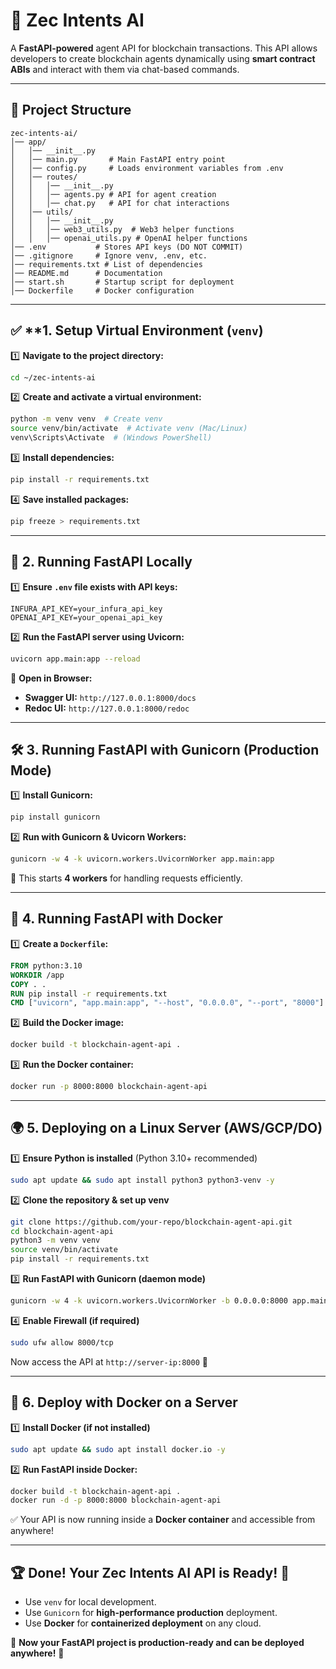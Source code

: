 # 🚀 Zec Intents AI

A **FastAPI-powered** agent API for blockchain transactions. This API allows developers to create blockchain agents dynamically using **smart contract ABIs** and interact with them via chat-based commands.

---

## 📂 Project Structure

```
zec-intents-ai/
│── app/
│   │── __init__.py
│   │── main.py       # Main FastAPI entry point
│   │── config.py     # Loads environment variables from .env
│   │── routes/
│   │   │── __init__.py
│   │   │── agents.py # API for agent creation
│   │   │── chat.py   # API for chat interactions
│   │── utils/
│   │   │── __init__.py
│   │   │── web3_utils.py  # Web3 helper functions
│   │   │── openai_utils.py # OpenAI helper functions
│── .env           # Stores API keys (DO NOT COMMIT)
│── .gitignore     # Ignore venv, .env, etc.
│── requirements.txt # List of dependencies
│── README.md      # Documentation
│── start.sh       # Startup script for deployment
│── Dockerfile     # Docker configuration
```

---

## ✅ **1. Setup Virtual Environment (`venv`)

1️⃣ **Navigate to the project directory:**
```bash
cd ~/zec-intents-ai
```

2️⃣ **Create and activate a virtual environment:**
```bash
python -m venv venv  # Create venv
source venv/bin/activate  # Activate venv (Mac/Linux)
venv\Scripts\Activate  # (Windows PowerShell)
```

3️⃣ **Install dependencies:**
```bash
pip install -r requirements.txt
```

4️⃣ **Save installed packages:**
```bash
pip freeze > requirements.txt
```

---

## 🚀 **2. Running FastAPI Locally**

1️⃣ **Ensure `.env` file exists with API keys:**
```
INFURA_API_KEY=your_infura_api_key
OPENAI_API_KEY=your_openai_api_key
```

2️⃣ **Run the FastAPI server using Uvicorn:**
```bash
uvicorn app.main:app --reload
```

📌 **Open in Browser:**
- **Swagger UI:** `http://127.0.0.1:8000/docs`
- **Redoc UI:** `http://127.0.0.1:8000/redoc`

---

## 🛠 **3. Running FastAPI with Gunicorn (Production Mode)**

1️⃣ **Install Gunicorn:**
```bash
pip install gunicorn
```

2️⃣ **Run with Gunicorn & Uvicorn Workers:**
```bash
gunicorn -w 4 -k uvicorn.workers.UvicornWorker app.main:app
```

📌 This starts **4 workers** for handling requests efficiently.

---

## 🐳 **4. Running FastAPI with Docker**

1️⃣ **Create a `Dockerfile`:**
```dockerfile
FROM python:3.10
WORKDIR /app
COPY . .
RUN pip install -r requirements.txt
CMD ["uvicorn", "app.main:app", "--host", "0.0.0.0", "--port", "8000"]
```

2️⃣ **Build the Docker image:**
```bash
docker build -t blockchain-agent-api .
```

3️⃣ **Run the Docker container:**
```bash
docker run -p 8000:8000 blockchain-agent-api
```

---

## 🌍 **5. Deploying on a Linux Server (AWS/GCP/DO)**

1️⃣ **Ensure Python is installed** (Python 3.10+ recommended)
```bash
sudo apt update && sudo apt install python3 python3-venv -y
```

2️⃣ **Clone the repository & set up venv**
```bash
git clone https://github.com/your-repo/blockchain-agent-api.git
cd blockchain-agent-api
python3 -m venv venv
source venv/bin/activate
pip install -r requirements.txt
```

3️⃣ **Run FastAPI with Gunicorn (daemon mode)**
```bash
gunicorn -w 4 -k uvicorn.workers.UvicornWorker -b 0.0.0.0:8000 app.main:app --daemon
```

4️⃣ **Enable Firewall (if required)**
```bash
sudo ufw allow 8000/tcp
```

Now access the API at `http://server-ip:8000` 🚀

---

## 🚀 **6. Deploy with Docker on a Server**

1️⃣ **Install Docker (if not installed)**
```bash
sudo apt update && sudo apt install docker.io -y
```

2️⃣ **Run FastAPI inside Docker:**
```bash
docker build -t blockchain-agent-api .
docker run -d -p 8000:8000 blockchain-agent-api
```

✅ Your API is now running inside a **Docker container** and accessible from anywhere!

---

## 🏆 **Done! Your Zec Intents AI API is Ready!** 🎯
- Use `venv` for local development.
- Use `Gunicorn` for **high-performance production** deployment.
- Use **Docker** for **containerized deployment** on any cloud.

🚀 **Now your FastAPI project is production-ready and can be deployed anywhere!** 🚀


